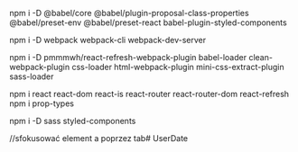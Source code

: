 npm i -D @babel/core @babel/plugin-proposal-class-properties @babel/preset-env @babel/preset-react babel-plugin-styled-components

npm i -D webpack webpack-cli webpack-dev-server

npm i -D pmmmwh/react-refresh-webpack-plugin  babel-loader clean-webpack-plugin css-loader html-webpack-plugin mini-css-extract-plugin sass-loader

npm i react react-dom react-is react-router react-router-dom react-refresh
npm i prop-types

npm i -D sass styled-components

//sfokusować element a poprzez tab# UserDate
